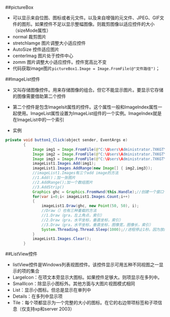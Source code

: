 ##pictureBox
 - 可以显示来自位图、图标或者元文件。以及来自增强的元文件、JPEG、GIF文件的图形。如果控件不足以显示整幅图像。则裁剪图像以适应控件的大小（sizeMode属性）
 - normal 裁剪图片
 - stretchIamge 图片调整大小适应控件
 - AutoSize 控件适应图片
 - centerImag 图片处于控件中心
 - zomm 图片调整大小适应控件。控件宽高比不变
 -  代码获取image图片`pictureBox1.Image = Image.FromFile(@"文件路径")`；
 
##ImageList控件
 - 又叫存储图像控件。用来存储图像的组合。但它不能显示图片。要显示它存储的图像需要借助第二个控件
 - 第二个控件是包含Imagelsit属性的控件。这个属性一般和ImageIndex属性一起使用。ImageList属性设置为ImageList组件的一个实例。ImageIndex就是在ImageList中的一个索引
 
- 实例

```java
private void button1_Click(object sender, EventArgs e)
        {
            Image img1 = Image.FromFile(@"C:\Users\Administrator.7XKGTYE0VSX85WC\Desktop\2\DSC_0009.jpg");
            Image img2 = Image.FromFile(@"C:\Users\Administrator.7XKGTYE0VSX85WC\Desktop\2\DSC_0010.jpg");
            Image img3 = Image.FromFile(@"C:\Users\Administrator.7XKGTYE0VSX85WC\Desktop\2\DSC_0011.jpg");
            imageList1.Images.Add(img1);
            imageList1.Images.AddRange(new Image[] { img2,img3});
            //imageList1.Images有三个add image的方法
            //1.Add()；加一张图片
            //2.AddRange();加一个数组图片
            //3.AddStrip()
            Graphics ghc = Graphics.FromHwnd(this.Handle);//创建一个窗口句柄
            for(var i=0;i< imageList1.Images.Count;i++)
            {
                imageList1.Draw(ghc, new Point(50, 50), i);
                //Draw（）也有三种重载的方法
                //1.Draw（gra，左上角点，索引）
                //2.Draw（gra，水平坐标，垂直坐标，索引）
                //3.Draw（gra，水平坐标，垂直坐标，图像宽，图像长，索引）
                System.Threading.Thread.Sleep(1000);//进程停止1秒。因为放的太快了
            }
            imageList1.Images.Clear();
        }
```


##ListView控件
 - listView控件是Windows列表视图控件。该控件显示可用五种不同视图之一显示的项的集合
 - LargeIcon：在项文本旁显示大图标。如果控件足够大。则项显示在多列中。
 - SmallIcon：除显示小图标外。其他方面与大图片视图模式相同
 - List：显示小图标。但总是显示在单列中
 - Details：在多列中显示项
 - Tile：每个项都显示为一个完整的大小的图标。在它的右边带项标签和子项信息（仅支持xp和server 2003）
